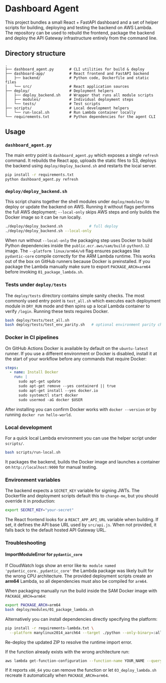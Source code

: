 # Dashboard Agent

This project bundles a small React + FastAPI dashboard and a set of helper
scripts for building, deploying and testing the backend on AWS Lambda.  The
repository can be used to rebuild the frontend, package the backend and deploy
the API Gateway infrastructure entirely from the command line.

## Directory structure

```
.
├── dashboard_agent.py       # CLI utilities for build & deploy
├── dashboard-app/           # React frontend and FastAPI backend
│   ├── backend/             # Python code, Dockerfile and static files
│   └── src/                 # React application sources
├── deploy/                  # Deployment helpers
│   ├── deploy_backend.sh    # Wrapper that runs all module scripts
│   ├── modules/             # Individual deployment steps
│   └── tests/               # Test scripts
├── scripts/                 # Local development helpers
│   └── run-local.sh         # Run Lambda container locally
└── requirements.txt         # Python dependencies for the agent CLI
```

## Usage

### `dashboard_agent.py`

The main entry point is `dashboard_agent.py` which exposes a single `refresh`
command.  It rebuilds the React app, uploads the static files to S3, deploys
the backend using `deploy/deploy_backend.sh` and restarts the local server.

```bash
pip install -r requirements.txt
python dashboard_agent.py refresh
```

### `deploy/deploy_backend.sh`

This script chains together the shell modules under `deploy/modules/` to deploy
or update the backend on AWS.  Running it without flags performs the full
AWS deployment; `--local-only` skips AWS steps and only builds the Docker
image so it can be run locally.

```bash
./deploy/deploy_backend.sh            # full deploy
./deploy/deploy_backend.sh --local-only
```

When run without `--local-only` the packaging step uses Docker to build Python
dependencies inside the `public.ecr.aws/sam/build-python3.12` image. The
`--platform linux/arm64/v8` flag ensures packages like `pydantic-core` compile
correctly for the ARM Lambda runtime. This works out of the box on GitHub
runners because Docker is preinstalled. If you package the Lambda manually make
sure to export `PACKAGE_ARCH=arm64` before invoking `01_package_lambda.sh`.

### Tests under `deploy/tests`

The `deploy/tests` directory contains simple sanity checks.  The most commonly
used entry point is `test_all.sh` which executes each deployment module in
`DRY_RUN` mode and then spins up a local Lambda container to verify `/login`.
Running these tests requires Docker.

```bash
bash deploy/tests/test_all.sh
bash deploy/tests/test_env_parity.sh   # optional environment parity check
```

### Docker in CI pipelines

On GitHub Actions Docker is available by default on the `ubuntu-latest`
runner. If you use a different environment or Docker is disabled, install it at
the start of your workflow before any commands that require Docker:

```yaml
steps:
  - name: Install Docker
    run: |
      sudo apt-get update
      sudo apt-get remove --yes containerd || true
      sudo apt-get install --yes docker.io
      sudo systemctl start docker
      sudo usermod -aG docker $USER
```

After installing you can confirm Docker works with `docker --version` or by
running `docker run hello-world`.

### Local development

For a quick local Lambda environment you can use the helper script under
`scripts/`.

```bash
bash scripts/run-local.sh
```

It packages the backend, builds the Docker image and launches a container
on `http://localhost:9000` for manual testing.

### Environment variables

The backend expects a `SECRET_KEY` variable for signing JWTs. The Dockerfile and
deployment scripts default this to `change-me`, but you should override it in
production:

```bash
export SECRET_KEY="your-secret"
```

The React frontend looks for a `REACT_APP_API_URL` variable when building.
If set, it defines the API base URL used by `src/api.js`. When not provided,
it falls back to the default hosted API Gateway URL.

### Troubleshooting

#### ImportModuleError for `pydantic_core`

If CloudWatch logs show an error like `No module named 'pydantic_core._pydantic_core'`
the Lambda package was likely built for the wrong CPU architecture. The provided
deployment scripts create an **arm64** Lambda, so all dependencies must also be
compiled for `arm64`.

When packaging manually run the build inside the SAM Docker image with
`PACKAGE_ARCH=arm64`:

```bash
export PACKAGE_ARCH=arm64
bash deploy/modules/01_package_lambda.sh
```

Alternatively you can install dependencies directly specifying the platform:

```bash
pip install -r requirements-lambda.txt \
  --platform manylinux2014_aarch64 --target ./python --only-binary=:all:
```

Re-deploy the updated ZIP to resolve the runtime import error.

If the function already exists with the wrong architecture run:

```bash
aws lambda get-function-configuration --function-name YOUR_NAME --query 'Architectures[0]'
```

If it reports `x86_64` you can remove the function or let `03_deploy_lambda.sh`
recreate it automatically when `PACKAGE_ARCH=arm64`.

